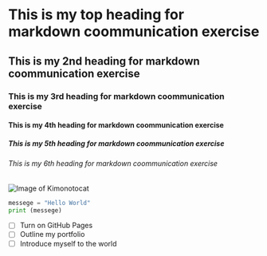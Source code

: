 # This is my top heading for markdown coommunication exercise
## This is my 2nd heading for markdown coommunication exercise
### This is my 3rd heading for markdown coommunication exercise
#### This is my 4th heading for markdown coommunication exercise
##### This is my 5th heading for markdown coommunication exercise
###### This is my 6th heading for markdown coommunication exercise

![Image of Kimonotocat](https://octodex.github.com/images/kimonotocat.png)

``` python
messege = "Hello World"
print (messege)

```

- [ ] Turn on GitHub Pages
- [ ] Outline my portfolio
- [ ] Introduce myself to the world 
